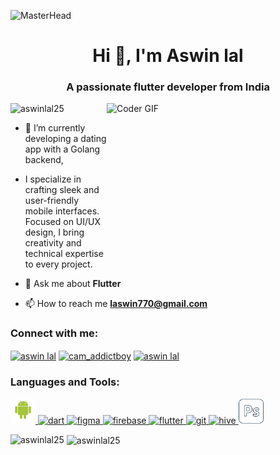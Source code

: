 ![MasterHead](https://miro.medium.com/max/1400/1*vkfI4nFNheC5v0p7wzDtGg.gif)
<h1 align="center">Hi 👋, I'm Aswin lal</h1>
<h3 align="center">A passionate flutter developer from India</h3>

<img align="right" alt="Coder GIF" height=250 width=350 src="https://cdn.dribbble.com/users/1277312/screenshots/14733298/media/39b1045e593737587dd60e42c8422d1f.gif" />
<p align="left"> <img src="https://komarev.com/ghpvc/?username=aswinlal25&label=Profile%20views&color=0e75b6&style=flat" alt="aswinlal25" /> </p>

- 🌱 I’m currently developing a dating app with a Golang backend,
- I specialize in crafting sleek and user-friendly mobile interfaces. Focused on UI/UX design, I bring creativity and technical expertise to every project.
- 💬 Ask me about **Flutter**

- 📫 How to reach me **laswin770@gmail.com**

<h3 align="left">Connect with me:</h3>
<p align="left">
<a href="https://www.linkedin.com/in/aswin-lal-105205274/" target="blank"><img align="center" src="https://raw.githubusercontent.com/rahuldkjain/github-profile-readme-generator/master/src/images/icons/Social/linked-in-alt.svg" alt="aswin lal" height="30" width="40" /></a>
<a href="https://instagram.com/cam_addictboy" target="blank"><img align="center" src="https://raw.githubusercontent.com/rahuldkjain/github-profile-readme-generator/master/src/images/icons/Social/instagram.svg" alt="cam_addictboy" height="30" width="40" /></a>
<a href="https://leetcode.com/aswinlal2012/" target="blank"><img align="center" src="https://raw.githubusercontent.com/rahuldkjain/github-profile-readme-generator/master/src/images/icons/Social/leet-code.svg" alt="aswin lal" height="30" width="40" /></a>
</p>

<h3 align="left">Languages and Tools:</h3>
<p align="left"> <a href="https://developer.android.com" target="_blank" rel="noreferrer"> <img src="https://raw.githubusercontent.com/devicons/devicon/master/icons/android/android-original-wordmark.svg" alt="android" width="40" height="40"/> </a> <a href="https://dart.dev" target="_blank" rel="noreferrer"> <img src="https://www.vectorlogo.zone/logos/dartlang/dartlang-icon.svg" alt="dart" width="40" height="40"/> </a> <a href="https://www.figma.com/" target="_blank" rel="noreferrer"> <img src="https://www.vectorlogo.zone/logos/figma/figma-icon.svg" alt="figma" width="40" height="40"/> </a> <a href="https://firebase.google.com/" target="_blank" rel="noreferrer"> <img src="https://www.vectorlogo.zone/logos/firebase/firebase-icon.svg" alt="firebase" width="40" height="40"/> </a> <a href="https://flutter.dev" target="_blank" rel="noreferrer"> <img src="https://www.vectorlogo.zone/logos/flutterio/flutterio-icon.svg" alt="flutter" width="40" height="40"/> </a> <a href="https://git-scm.com/" target="_blank" rel="noreferrer"> <img src="https://www.vectorlogo.zone/logos/git-scm/git-scm-icon.svg" alt="git" width="40" height="40"/> </a> <a href="https://hive.apache.org/" target="_blank" rel="noreferrer"> <img src="https://www.vectorlogo.zone/logos/apache_hive/apache_hive-icon.svg" alt="hive" width="40" height="40"/> </a> <a href="https://www.photoshop.com/en" target="_blank" rel="noreferrer"> <img src="https://raw.githubusercontent.com/devicons/devicon/master/icons/photoshop/photoshop-line.svg" alt="photoshop" width="40" height="40"/> </a> </p>

<p><img align="left" src="https://github-readme-stats.vercel.app/api/top-langs?username=aswinlal25&show_icons=true&locale=en&layout=compact" alt="aswinlal25" /></p>

<p>&nbsp;<img align="center" src="https://github-readme-stats.vercel.app/api?username=aswinlal25&show_icons=true&locale=en" alt="aswinlal25" /></p>

